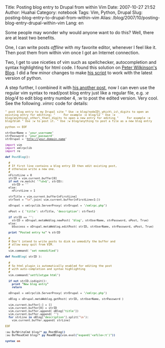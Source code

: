 Title: Posting blog entry to Drupal from within Vim
Date: 2007-10-27 21:52
Author: Huahai
Category: notebook
Tags: Vim, Python, Drupal
Slug: posting-blog-entry-to-drupal-from-within-vim
Alias: /blog/2007/10/posting-blog-entry-drupal-within-vim
Lang: en

Some people may wonder why would anyone want to do this? Well, there are at least two benefits. 

One, I can write posts *offline* with my favorite editor, whenever I feel like it. Then post them from within vim once I got an Internet connection. 

Two, I get to use niceties of vim such as spellchecker, autocompletion and syntax highlighting for html code. I found this solution on [Peter Wilkinson's Blog](http://www.petersblog.org/node/876). I did a few minor changes to make [his script](http://www.petersblog.org/node/876) to work with the latest version of python. 

A step further, I combined it with [his another post](http://www.petersblog.org/node/907), now I can even use the regular vim syntax to read/post blog entry just like a regular file, e.g. *:e blog/4* to edit blog entry number 4, *:w* to post the edited version. Very cool. See the following *.vimrc* code for details:

<font face="monospace" size="1.2em">  
<font color="#786000">" post blog entry to my Drupal site</font>  
<font color="#786000">" Use :e blog/nodeID\_which\_is\_digits to open an existing entry for editting;</font>  
<font color="#786000">"     For example :e blog/12</font>  
<font color="#786000">" Use :e blog/anything\_other\_than\_digits to open a new entry for editing</font>  
<font color="#786000">"     For example :e blog/blah</font>  
<font color="#786000">" Use :w to post it. </font>  
<font color="#786000">" Use :w blog/anything to post a file as a new blog entry</font>

<font color="#786000">python &lt;&lt; EOF</font>

strUserName = <font color="#000000">'</font><font color="#077807">your\_username</font><font color="#000000">'</font>  
strPassword = <font color="#000000">'</font><font color="#077807">your\_password</font><font color="#000000">'</font>  
strDrupal = <font color="#000000">'</font><font color="#077807"><http://your.domain.name></font><font color="#000000">'</font>

<font color="#800090">import</font> vim  
<font color="#800090">import</font> xmlrpclib  
<font color="#800090">import</font> re

<font color="#1f3f81">**def**</font> <font color="#007080">PostBlog</font>():

  <font color="#786000">\#</font>  
  <font color="#786000">\# If first line contains a blog entry ID then edit existing post,</font>  
  <font color="#786000">\# otherwise write a new one.</font>  
  <font color="#786000">\#</font>  
  nFirstLine = 0  
  strID = vim.current.buffer\[0\]  
  <font color="#1f3f81">**if**</font> <font color="#1f3f81">**not**</font> re.match( <font color="#000000">'</font><font color="#077807">^\\d+$</font><font color="#000000">'</font>, strID):  
    strID = <font color="#000000">''</font>  
  else:  
    nFirstLine = 1

  strTitle = vim.current.buffer\[nFirstLine\]  
  strText = <font color="#000000">"</font><font color="#912f11">\\n</font><font color="#000000">"</font>.join( vim.current.buffer\[nFirstLine+1:\])

  oDrupal = xmlrpclib.ServerProxy( strDrupal + <font color="#000000">'</font><font color="#077807">/xmlrpc.php</font><font color="#000000">'</font>)

  oPost = { <font color="#000000">'</font><font color="#077807">title</font><font color="#000000">'</font>: strTitle, <font color="#000000">'</font><font color="#077807">description</font><font color="#000000">'</font>: strText}

  <font color="#1f3f81">**if**</font> strID == <font color="#000000">''</font>:  
    strID = oDrupal.metaWeblog.newPost( <font color="#000000">'</font><font color="#077807">blog</font><font color="#000000">'</font>, strUserName, strPassword, oPost, True)  
  else:  
    bSuccess = oDrupal.metaWeblog.editPost( strID, strUserName, strPassword, oPost, True)

  <font color="#1f3f81">**print**</font> <font color="#000000">"</font><font color="#077807">Posted entry %s</font><font color="#000000">"</font> % strID

  <font color="#786000">\#</font>  
  <font color="#786000">\# Don't intend to write posts to disk so unmodify the buffer and</font>  
  <font color="#786000">\# allow easy quit from VIM.</font>  
  <font color="#786000">\#</font>  
  vim.command( <font color="#000000">'</font><font color="#077807">set nomodified</font><font color="#000000">'</font>)

<font color="#1f3f81">**def**</font> <font color="#007080">ReadBlog</font>( strID ):  
    
  <font color="#786000">\#</font>  
  <font color="#786000">\# So html plugin is automatically enabled for editing the post </font>  
  <font color="#786000">\# with auto-completion and syntax highlighting</font>  
  <font color="#786000">\#</font>  
  vim.command(<font color="#000000">'</font><font color="#077807">setfiletype html</font><font color="#000000">'</font>)

  <font color="#1f3f81">**if**</font> <font color="#1f3f81">**not**</font> strID.isdigit():  
    <font color="#1f3f81">**print**</font> <font color="#000000">"</font><font color="#077807">New blog entry</font><font color="#000000">"</font>  
    <font color="#1f3f81">**return**</font>

  oDrupal = xmlrpclib.ServerProxy( strDrupal + <font color="#000000">'</font><font color="#077807">/xmlrpc.php</font><font color="#000000">'</font>)

  oBlog = oDrupal.metaWeblog.getPost( strID, strUserName, strPassword )

  vim.current.buffer\[:\] = \[\]  
  vim.current.buffer\[0\] = strID  
  vim.current.buffer.append( oBlog\[<font color="#000000">'</font><font color="#077807">title</font><font color="#000000">'</font>\])  
  vim.current.buffer.append( <font color="#000000">''</font>)  
  <font color="#1f3f81">**for**</font> strLine <font color="#1f3f81">**in**</font> oBlog\[<font color="#000000">'</font><font color="#077807">description</font><font color="#000000">'</font>\].split(<font color="#000000">'</font><font color="#912f11">\\n</font><font color="#000000">'</font>):  
    vim.current.buffer.append( strLine)

<font color="#786000">EOF</font>

:au BufWriteCmd blog/\* <font color="#1f3f81">**py**</font> <font color="#000000">PostBlog</font><font color="#1f3f81">**()**</font>   
:au BufReadCmd blog/\* <font color="#1f3f81">**py**</font> <font color="#000000">ReadBlog</font><font color="#1f3f81">**(**</font>vim<font color="#1f3f81">**.**</font>eval<font color="#1f3f81">**(**</font><font color="#077807">"expand('&lt;afile&gt;:t')"</font><font color="#1f3f81">**))**</font>

<font color="#1f3f81">**syntax**</font> <font color="#912f11">**on**</font>  

</font>

